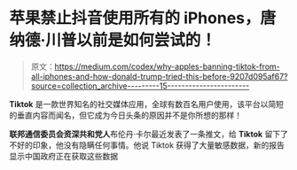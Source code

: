 # 苹果禁止抖音使用所有的 iPhones，唐纳德·川普以前是如何尝试的！

> 原文：<https://medium.com/codex/why-apples-banning-tiktok-from-all-iphones-and-how-donald-trump-tried-this-before-9207d095af67?source=collection_archive---------15----------------------->

**Tiktok** 是一款世界知名的社交媒体应用，全球有数百名用户使用，该平台以简短的垂直内容而闻名，但它成为今日头条的原因并不是你所想的那样！

**联邦通信委员会资深共和党人**布伦丹·卡尔最近发表了一条推文，给 **Tiktok** 留下了不好的印象，他没有隐瞒任何事情。他说 Tiktok 获得了大量敏感数据，新的报告显示中国政府正在获取这些数据